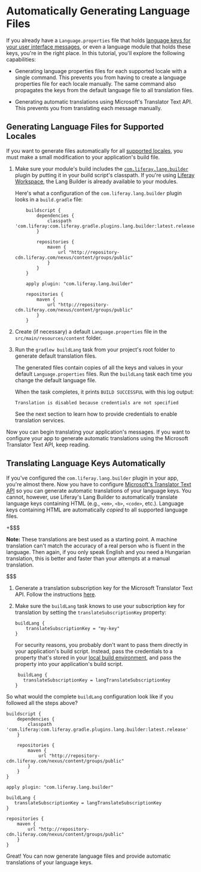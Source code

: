 # Automatically Generating Language Files [](id=automatically-generating-language-files)

If you already have a `Language.properties` file that holds
[language keys for your user interface messages](/develop/tutorials/-/knowledge_base/7-1/localizing-your-application),
or even a language module that holds these keys, you're in the right place. In
this tutorial, you'll explore the following capabilities:

-  Generating language properties files for each supported locale with a single
   command. This prevents you from having to create a language properties file
   for each locale manually. The same command also propagates the keys from the
   default language file to all translation files.

-  Generating automatic translations using Microsoft's Translator Text API. This
   prevents you from translating each message manually.

## Generating Language Files for Supported Locales [](id=generating-language-files-for-supported-locales)

If you want to generate files automatically for all 
[supported locales](@platform-ref@/7.1-latest/propertiesdoc/portal.properties.html#Languages%20and%20Time%20Zones),
you must make a small modification to your application's build file.

1.  Make sure your module's build includes the
    [`com.liferay.lang.builder`](https://github.com/liferay/liferay-portal/tree/master/modules/sdk/gradle-plugins-lang-builder)
    plugin by putting it in your build script's classpath. If you're using
    [Liferay Workspace](/develop/tutorials/-/knowledge_base/7-1/liferay-workspace),
    the Lang Builder is already available to your modules.
    
    Here's what a configuration of the `com.liferay.lang.builder` plugin looks
    in a `build.gradle` file: 
    
            buildscript {
                dependencies {
                    classpath 'com.liferay:com.liferay.gradle.plugins.lang.builder:latest.release'
                }

                repositories {
                    maven {
                        url "http://repository-cdn.liferay.com/nexus/content/groups/public"
                    }
                }
            }

            apply plugin: "com.liferay.lang.builder"

            repositories {
                maven {
                    url "http://repository-cdn.liferay.com/nexus/content/groups/public"
                }
            }

2.  Create (if necessary) a default `Language.properties` file in the
    `src/main/resources/content` folder. 

3.  Run the `gradlew buildLang` task from your project's root folder to
    generate default translation files.

    The generated files contain copies of all the keys and values in your
    default `Language.properties` files. Run the `buildLang` task each time you
    change the default language file.

    When the task completes, it prints `BUILD SUCCESSFUL` with this log output:

        Translation is disabled because credentials are not specified

    See the next section to learn how to provide credentials to enable
    translation services.

Now you can begin translating your application's messages. If you want to
configure your app to generate automatic translations using the Microsoft
Translator Text API, keep reading.

## Translating Language Keys Automatically [](id=translating-language-keys-automatically)

If you've configured the `com.liferay.lang.builder` plugin in your app, you're
almost there. Now you have to configure
[Microsoft's Translator Text API](https://azure.microsoft.com/en-us/services/cognitive-services/translator-text-api/)
so you can generate automatic translations of your language keys. You cannot,
however, use Liferay's Lang Builder to automatically translate language keys
containing HTML (e.g., `<em>`, `<b>`, `<code>`, etc.). Language keys containing
HTML are automatically *copied* to all supported language files.

+$$$

**Note:** These translations are best used as a starting point. A machine
translation can't match the accuracy of a real person who is fluent in the
language. Then again, if you only speak English and you need a Hungarian
translation, this is better and faster than your attempts at a manual
translation.

$$$

1.  Generate a translation subscription key for the Microsoft Translator Text
    API. Follow the instructions
    [here](http://docs.microsofttranslator.com/text-translate.html).

2.  Make sure the `buildLang` task knows to use your subscription key for
    translation by setting the `translateSubscriptionKey` property:

        buildLang {
            translateSubscriptionKey = "my-key"
        }

    For security reasons, you probably don't want to pass them directly in your
    application's build script. Instead, pass the credentials to a property
    that's stored in your
    [local build environment](https://docs.gradle.org/current/userguide/build_environment.html),
    and pass the property into your application's build script.

         buildLang {
           translateSubscriptionKey = langTranslateSubscriptionKey
        }

So what would the complete `buildLang` configuration look like if you followed
all the steps above? 

    buildscript {
        dependencies {
            classpath 'com.liferay:com.liferay.gradle.plugins.lang.builder:latest.release'
        }

        repositories {
            maven {
                url "http://repository-cdn.liferay.com/nexus/content/groups/public"
            }
        }
    }

    apply plugin: "com.liferay.lang.builder"

    buildLang {
       translateSubscriptionKey = langTranslateSubscriptionKey
    }

    repositories {
        maven {
            url "http://repository-cdn.liferay.com/nexus/content/groups/public"
        }
    }

Great! You can now generate language files and provide automatic translations of
your language keys.

